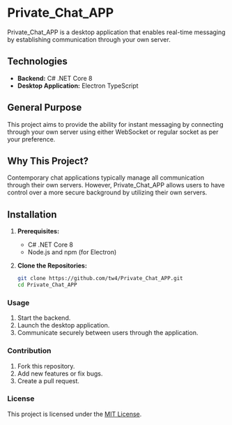 # Private_Chat_APP

Private_Chat_APP is a desktop application that enables real-time messaging by establishing communication through your own server.

## Technologies

- **Backend:** C# .NET Core 8
- **Desktop Application:** Electron TypeScript

## General Purpose

This project aims to provide the ability for instant messaging by connecting through your own server using either WebSocket or regular socket as per your preference.

## Why This Project?

Contemporary chat applications typically manage all communication through their own servers. However, Private_Chat_APP allows users to have control over a more secure background by utilizing their own servers.

## Installation

1. **Prerequisites:**
   - C# .NET Core 8
   - Node.js and npm (for Electron)

2. **Clone the Repositories:**
   ```bash
   git clone https://github.com/tw4/Private_Chat_APP.git
   cd Private_Chat_APP
   ```

### Usage

1. Start the backend.
2. Launch the desktop application.
3. Communicate securely between users through the application.

### Contribution

1. Fork this repository.
2. Add new features or fix bugs.
3. Create a pull request.

### License

This project is licensed under the [MIT License](LICENSE).
